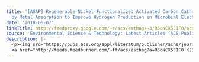```yaml
---
title: '[ASAP] Regenerable Nickel-Functionalized Activated Carbon Cathodes Enhanced
  by Metal Adsorption to Improve Hydrogen Production in Microbial Electrolysis Cells'
date: '2018-06-07'
linkTitle: http://feedproxy.google.com/~r/acs/esthag/~3/R5oNCX5C1F0/acs.est.7b06005
source: 'Environmental Science & Technology: Latest Articles (ACS Publications)'
description: |-
  <p><img src="https://pubs.acs.org/appl/literatum/publisher/achs/journals/content/esthag/0/esthag.ahead-of-print/acs.est.7b06005/20180607/images/medium/es-2017-06005u_0007.gif" alt="TOC Graphic"/></p><div><cite>Environmental Science & Technology</cite></div><div>DOI: 10.1021/acs.est.7b06005</div><div class="feedflare">
  <a href="http://feeds.feedburner.com/~ff/acs/esthag?a=R5oNCX5C1F0:KJS5_HuVOzI:yIl2AUoC8zA"><img src="http://feeds.feedburner.com/~ff/acs/esthag?d=yIl2AUoC8zA" border="0"></img></a>
---
```

